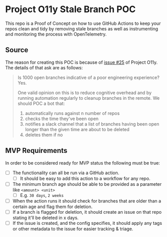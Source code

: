 # Project O11y Stale Branch POC

This repo is a Proof of Concept on how to use GitHub Actions to keep your repos clean and tidy by removing stale branches as well as instrumenting and monitoring the process with OpenTelemetry.

## Source

The reason for creating this POC is because of [issue #25][0] of Project O11y. The details of that ask are as follows:

> Is 1000 open branches indicative of a poor engineering experience? Yes.
>
> One valid opinion on this is to reduce cognitive overhead and by running automation regularly to cleanup branches in the remote. We should POC a bot that:
>
> 1. automatically runs against n number of repos
> 2. checks the time they've been open
> 3. notifies a slack channel that a list of branches having been open longer than the given time are about to be deleted
> 4. deletes them if no

## MVP Requirements

In order to be considered ready for MVP status the following must be true:

- [ ] The functionality can all be run via a GitHub action.
  - [ ] It should be easy to add this action to a workflow for any repo.
- [ ] The minimum branch age should be able to be provided as a parameter like `<amount> <unit>`
  - [ ] E.g. `30 days`, `2 weeks`
- [ ] When the action runs it should check for branches that are older than a certain age and flag them for deletion.
- [ ] If a branch is flagged for deletion, it should create an issue on that repo stating it'll be deleted in x days.
- [ ] If the issue is created, and the config specifies, it should apply any tags or other metadata to the issue for easier tracking & triage.

[0]: https://github.com/liatrio/liatrio-tag-o11y/issues/25
